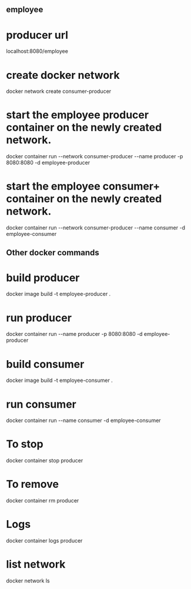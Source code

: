 ## employee

# producer url
localhost:8080/employee

# create docker network 
docker network create consumer-producer

# start the employee producer container on the newly created network.
docker container run --network consumer-producer --name producer -p 8080:8080 -d employee-producer

# start the employee consumer+ container on the newly created network.
docker container run --network consumer-producer --name consumer -d employee-consumer


## Other docker commands

# build producer
docker image build -t employee-producer .
# run producer
docker container run --name producer -p 8080:8080 -d employee-producer

# build consumer
docker image build -t employee-consumer .
# run consumer
docker container run --name consumer -d employee-consumer
# To stop
docker container stop producer
# To remove
docker container rm producer
# Logs
docker container logs producer
# list network
docker network ls


